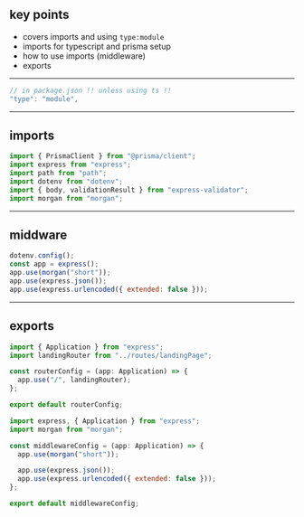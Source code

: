 ## key points

- covers imports and using `type:module`
- imports for typescript and prisma setup
- how to use imports (middleware)
- exports

---

```js
// in package.json !! unless using ts !!
"type": "module",
```

---

## imports

```js
import { PrismaClient } from "@prisma/client";
import express from "express";
import path from "path";
import dotenv from "dotenv";
import { body, validationResult } from "express-validator";
import morgan from "morgan";
```

---

## middware

```js
dotenv.config();
const app = express();
app.use(morgan("short"));
app.use(express.json());
app.use(express.urlencoded({ extended: false }));
```

---

## exports

```js
import { Application } from "express";
import landingRouter from "../routes/landingPage";

const routerConfig = (app: Application) => {
  app.use("/", landingRouter);
};

export default routerConfig;
```

```js
import express, { Application } from "express";
import morgan from "morgan";

const middlewareConfig = (app: Application) => {
  app.use(morgan("short"));

  app.use(express.json());
  app.use(express.urlencoded({ extended: false }));
};

export default middlewareConfig;
```
